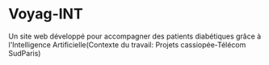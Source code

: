 # Voyag-INT
Un site web développé pour accompagner des patients diabétiques grâce à l'Intelligence Artificielle(Contexte du travail: Projets cassiopée-Télécom SudParis)
